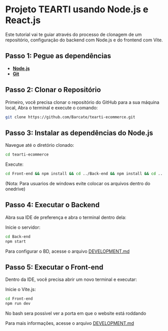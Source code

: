 # Projeto TEARTI usando Node.js e React.js

Este tutorial vai te guiar através do processo de clonagem de um repositório, configuração do backend com Node.js e do frontend com Vite.

## Passo 1: Pegue as dependências

- [**Node.js**](https://nodejs.org/en)
- [**Git**](https://www.git-scm.com/downloads)

## Passo 2: Clonar o Repositório

Primeiro, você precisa clonar o repositório do GitHub para a sua máquina local, Abra o terminal e execute o comando:

```sh
git clone https://github.com/Barcate/tearti-ecommerce.git
```

## Passo 3: Instalar as dependências do Node.js
Navegue até o diretório clonado:

````sh
cd tearti-ecommerce
````

Execute:

````sh
cd Front-end && npm install && cd ../Back-end && npm install && cd ..
````

(Nota: Para usuarios de windows evite colocar os arquivos dentro do onedrive)

## Passo 4: Executar o Backend 

Abra sua IDE de preferença e abra o terminal dentro dela:

Inicie o servidor:
````sh
cd Back-end
npm start
````
Para configurar o BD, acesse o arquivo [DEVELOPMENT.md](./Back-end/DEVELOPMENT.md)
## Passo 5: Executar o Front-end

Dentro da IDE, você precisa abrir um novo terminal e executar:

Inicie o Vite.js:
````sh
cd Front-end
npm run dev
````

No bash sera possivel ver a porta em que o website está roddando

Para mais informações, acesse o arquivo [DEVELOPMENT.md](./Front-end/DEVELOPMENT.md)

